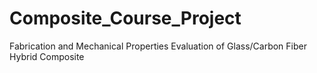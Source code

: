 # Composite_Course_Project
Fabrication and Mechanical Properties Evaluation of Glass/Carbon Fiber Hybrid Composite
